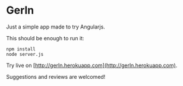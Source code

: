 Gerln
=====
Just a simple app made to try Angularjs.

This should be enough to run it:

    npm install
    node server.js

Try live on [http://gerln.herokuapp.com](http://gerln.herokuapp.com).

Suggestions and reviews are welcomed!